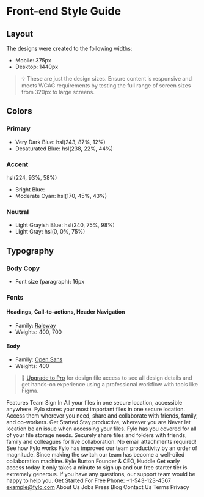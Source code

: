 # Front-end Style Guide

## Layout

The designs were created to the following widths:

- Mobile: 375px
- Desktop: 1440px

> 💡 These are just the design sizes. Ensure content is responsive and meets WCAG requirements by testing the full range of screen sizes from 320px to large screens.

## Colors

### Primary

- Very Dark Blue: hsl(243, 87%, 12%)
- Desaturated Blue: hsl(238, 22%, 44%)

### Accent

hsl(224, 93%, 58%)

- Bright Blue:
- Moderate Cyan: hsl(170, 45%, 43%)

### Neutral

- Light Grayish Blue: hsl(240, 75%, 98%)
- Light Gray: hsl(0, 0%, 75%)

## Typography

### Body Copy

- Font size (paragraph): 16px

### Fonts

#### Headings, Call-to-actions, Header Navigation

- Family: [Raleway](https://fonts.google.com/specimen/Raleway)
- Weights: 400, 700

#### Body

- Family: [Open Sans](https://fonts.google.com/specimen/Open+Sans)
- Weights: 400

> 💎 [Upgrade to Pro](https://www.frontendmentor.io/pro?ref=style-guide) for design file access to see all design details and get hands-on experience using a professional workflow with tools like Figma.

Features Team Sign In All your files in one secure location, accessible
anywhere. Fylo stores your most important files in one secure location.
Access them wherever you need, share and collaborate with friends, family,
and co-workers. Get Started Stay productive, wherever you are Never let
location be an issue when accessing your files. Fylo has you covered for all
of your file storage needs. Securely share files and folders with friends,
family and colleagues for live collaboration. No email attachments required!
See how Fylo works Fylo has improved our team productivity by an order of
magnitude. Since making the switch our team has become a well-oiled
collaboration machine. Kyle Burton Founder & CEO, Huddle Get early access
today It only takes a minute to sign up and our free starter tier is
extremely generous. If you have any questions, our support team would be
happy to help you. Get Started For Free Phone: +1-543-123-4567
example@fylo.com About Us Jobs Press Blog Contact Us Terms Privacy

